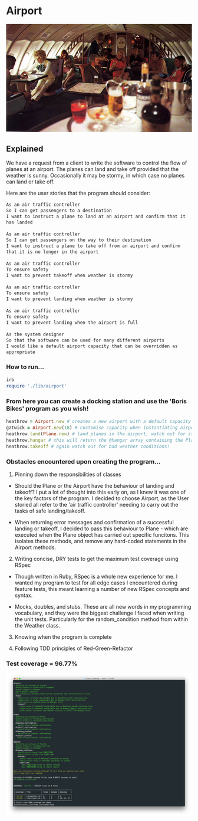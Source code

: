 Airport
=======

![Alt text](https://github.com/JessicaBarclay/airport_challenge/blob/master/links/airplane_lounge.jpg "airport-lounge")


Explained
-----

We have a request from a client to write the software to control the flow of planes at an airport. The planes can land and take off provided that the weather is sunny. Occasionally it may be stormy, in which case no planes can land or take off.  


Here are the user stories that the program should consider:

```
As an air traffic controller
So I can get passengers to a destination
I want to instruct a plane to land at an airport and confirm that it has landed

As an air traffic controller
So I can get passengers on the way to their destination
I want to instruct a plane to take off from an airport and confirm that it is no longer in the airport

As an air traffic controller
To ensure safety
I want to prevent takeoff when weather is stormy

As an air traffic controller
To ensure safety
I want to prevent landing when weather is stormy

As an air traffic controller
To ensure safety
I want to prevent landing when the airport is full

As the system designer
So that the software can be used for many different airports
I would like a default airport capacity that can be overridden as appropriate
```


### How to run...

```ruby
irb
require './lib/airport'
```

### From here you can create a docking station and use the 'Boris Bikes' program as you wish!

```ruby
heathrow = Airport.new # creates a new airport with a default capacity of 10
gatwick = Airport.new(18) # customise capacity when instantiating airport class
heathrow.land(Plane.new) # land planes in the airport, watch out for stormy weather!
heathrow.hangar # this will return the @hangar array containing the Plane objects
heathrow.takeoff # again watch out for bad weather conditions!
```


### Obstacles encountered upon creating the program...

1. Pinning down the responsibilities of classes

- Should the Plane or the Airport have the behaviour of landing and takeoff? I put a lot of thought into this
  early on, as I knew it was one of the key factors of the program. I decided to choose Airport, as the
  User storied all refer to the 'air traffic controller' needing to carry out the tasks of safe landing/takeoff.

- When returning error messages and confirmation of a successful landing or takeoff,
  I decided to pass this behaviour to Plane - which are executed when the Plane object has carried out specific funcitons.
  This isolates these methods, and remove any hard-coded statements in the Airport methods.

2. Writing concise, DRY tests to get the maximum test coverage using RSpec

- Though written in Ruby, RSpec is a whole new experience for me. I wanted my program to test for all
  edge cases I encountered during feature tests, this meant learning a number of new RSpec concepts and syntax.

- Mocks, doubles, and stubs. These are all new words in my programming vocabulary, and they were the biggest challenge
  I faced when writing the unit tests. Particularly for the random_condition method from within the Weather class.

3. Knowing when the program is complete

4. Following TDD principles of Red-Green-Refactor


### Test coverage = 96.77%


![Alt text]( https://github.com/JessicaBarclay/airport_challenge/blob/master/links/test-coverage.png "test-coverage")
